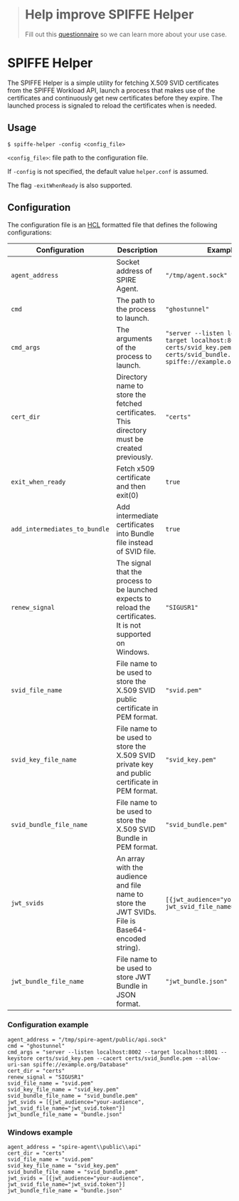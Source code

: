 > # Help improve SPIFFE Helper
>
> Fill out this [questionnaire](https://docs.google.com/forms/d/1MwHyAiLXnGuUpymwBCfBJei25lur2jaD-056L5Hp1Js) so we can learn more about your use case.

# SPIFFE Helper

The SPIFFE Helper is a simple utility for fetching X.509 SVID certificates from the SPIFFE Workload API, launch a process that makes use of the certificates and continuously get new certificates before they expire. The launched process is signaled to reload the certificates when is needed.

## Usage
`$ spiffe-helper -config <config_file>`

`<config_file>`: file path to the configuration file.

If `-config` is not specified, the default value `helper.conf` is assumed. 

The flag `-exitWhenReady` is also supported.

## Configuration
The configuration file is an [HCL](https://github.com/hashicorp/hcl) formatted file that defines the following configurations:

 | Configuration                 | Description                                                                                                    | Example Value                                                                                                                                                        |
 |-------------------------------|----------------------------------------------------------------------------------------------------------------|----------------------------------------------------------------------------------------------------------------------------------------------------------------------|
 | `agent_address`               | Socket address of SPIRE Agent.                                                                                 | `"/tmp/agent.sock"`                                                                                                                                                  |
 | `cmd`                         | The path to the process to launch.                                                                             | `"ghostunnel"`                                                                                                                                                       |
 | `cmd_args`                    | The arguments of the process to launch.                                                                        | `"server --listen localhost:8002 --target localhost:8001--keystore certs/svid_key.pem --cacert certs/svid_bundle.pem --allow-uri-san spiffe://example.org/Database"` |
 | `cert_dir`                    | Directory name to store the fetched certificates. This directory must be created previously.                   | `"certs"`                                                                                                                                                            |
 | `exit_when_ready`             | Fetch x509 certificate and then exit(0)                                                                        | `true`               |
 | `add_intermediates_to_bundle` | Add intermediate certificates into Bundle file instead of SVID file.                                           | `true`                                                                                                                                                               |
 | `renew_signal`                | The signal that the process to be launched expects to reload the certificates. It is not supported on Windows. | `"SIGUSR1"`                                                                                                                                                          |
 | `svid_file_name`              | File name to be used to store the X.509 SVID public certificate in PEM format.                                 | `"svid.pem"`                                                                                                                                                         |
 | `svid_key_file_name`          | File name to be used to store the X.509 SVID private key and public certificate in PEM format.                 | `"svid_key.pem"`                                                                                                                                                     |
 | `svid_bundle_file_name`       | File name to be used to store the X.509 SVID Bundle in PEM format.                                             | `"svid_bundle.pem"`                                                                                                                                                  |
 | `jwt_svids`                   | An array with the audience and file name to store the JWT SVIDs. File is Base64-encoded string).               | `[{jwt_audience="your-audience", jwt_svid_file_name="jwt_svid.token"}]`                                                                                              |
 | `jwt_bundle_file_name`        | File name to be used to store JWT Bundle in JSON format.                                                       | `"jwt_bundle.json"`                                                                                                                                                  |

### Configuration example
```
agent_address = "/tmp/spire-agent/public/api.sock"
cmd = "ghostunnel"
cmd_args = "server --listen localhost:8002 --target localhost:8001 --keystore certs/svid_key.pem --cacert certs/svid_bundle.pem --allow-uri-san spiffe://example.org/Database"
cert_dir = "certs"
renew_signal = "SIGUSR1"
svid_file_name = "svid.pem"
svid_key_file_name = "svid_key.pem"
svid_bundle_file_name = "svid_bundle.pem"
jwt_svids = [{jwt_audience="your-audience", jwt_svid_file_name="jwt_svid.token"}]
jwt_bundle_file_name = "bundle.json"
```

### Windows example
```
agent_address = "spire-agent\\public\\api"
cert_dir = "certs"
svid_file_name = "svid.pem"
svid_key_file_name = "svid_key.pem"
svid_bundle_file_name = "svid_bundle.pem"
jwt_svids = [{jwt_audience="your-audience", jwt_svid_file_name="jwt_svid.token"}]
jwt_bundle_file_name = "bundle.json"
```
